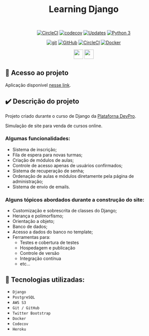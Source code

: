 <h1 align="center">Learning Django</h1>

<br>

<div align="center">

[![CircleCI](https://circleci.com/gh/igoraserpac/learning-django/tree/main.svg?style=svg)](https://circleci.com/gh/igoraserpac/learning-django/tree/main)
[![codecov](https://codecov.io/gh/igoraserpac/learning-django/branch/main/graph/badge.svg?token=PE2Z6WHRLA)](https://codecov.io/gh/igoraserpac/learning-django)
[![Updates](https://pyup.io/repos/github/igoraserpac/learning-django/shield.svg)](https://pyup.io/repos/github/igoraserpac/learning-django/)
[![Python 3](https://pyup.io/repos/github/igoraserpac/learning-django/python-3-shield.svg)](https://pyup.io/repos/github/igoraserpac/learning-django/)

[![git](https://badgen.net/badge/icon/git?icon=git&label)](https://git-scm.com)
[![GitHub](https://badgen.net/badge/icon/github?icon=github&label)](https://github.com)
[![CircleCI](https://badgen.net/badge/icon/circleci?icon=circleci&label)](https://https://circleci.com/)
[![Docker](https://badgen.net/badge/icon/docker?icon=docker&label)](https://https://docker.com/)

<img src="https://static.djangoproject.com/img/logos/django-logo-negative.svg" height="30">
<img src="https://www.python.org/static/community_logos/python-logo-generic.svg" height="30">

</div>


## :link: Acesso ao projeto

Aplicação disponivel [nesse link](https://pythonprodjango-ic.herokuapp.com/).



## :heavy_check_mark: Descrição do projeto 

Projeto criado durante o curso de Django da [Plataforna DevPro](https://pythonpro.com.br/).

Simulação de site para venda de cursos online.

### Algumas funcionalidades:

  - Sistema de inscrição;
  - Fila de espera para novas turmas;
  - Criação de módulos de aulas;
  - Controle de acesso apenas de usuários confirmados;
  - Sistema de recuperação de senha;
  - Ordenação de aulas e módulos diretamente pela página de administração;
  - Sistema de envio de emails.

### Alguns tópicos abordados durante a construção do site:

- Customização e sobrescrita de classes do Django; 
- Herança e polimorfismo;
- Orientação a objeto; 
- Banco de dados;
- Acesso a dados do banco no template;
- Ferramentas para:
  - Testes e cobertura de testes
  - Hospedagem e publicação
  - Controle de versão
  - Integração contínua
  - etc...

## :electric_plug: Tecnologias utilizadas:

- `Django`
- `PostgreSQL`
- `AWS S3`
- `Git / GitHub`
- `Twitter Bootstrap`
- `Docker`
- `Codecov`
- `Heroku`
